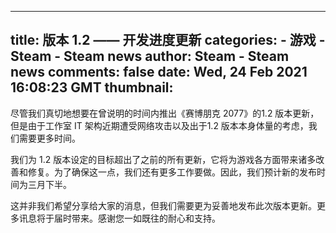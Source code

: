 
---
title: 版本 1.2 —— 开发进度更新
categories: 
    - 游戏
    - Steam - Steam news
author: Steam - Steam news
comments: false
date: Wed, 24 Feb 2021 16:08:23 GMT
thumbnail: 
---

<div>   
尽管我们真切地想要在曾说明的时间内推出《赛博朋克 2077》的1.2 版本更新，但是由于工作室 IT 架构近期遭受网络攻击以及出于1.2 版本本身体量的考虑，我们需要更多时间。

我们为 1.2 版本设定的目标超出了之前的所有更新，它将为游戏各方面带来诸多改善和修复。为了确保这一点，我们还有更多工作要做。因此，我们预计新的发布时间为三月下半。

这并非我们希望分享给大家的消息，但我们需要更为妥善地发布此次版本更新。更多讯息将于届时带来。感谢您一如既往的耐心和支持。  
</div>
            